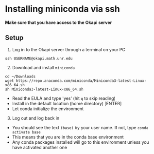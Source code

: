 # Installing miniconda via ssh

**Make sure that you have access to the Okapi server**

## Setup

1. Log in to the Okapi server through a terminal on your PC

```{bash}
ssh USERNAME@okapi.math.unr.edu
```

2. Download and install `miniconda`

```{bash}
cd ~/Downloads
wget https://repo.anaconda.com/miniconda/Miniconda3-latest-Linux-x86_64.sh
sh Miniconda3-latest-Linux-x86_64.sh
```

  - Read the EULA and type 'yes' (hit `q` to skip reading)
  - Install in the default location (home directory) [ENTER]
  - Let conda initialize the environment

3. Log out and log back in
  - You should see the text `(base)` by your user name. If not, type `conda activate base`
  - This means that you are in the conda base environment
  - Any conda packages installed will go to this environment unless you have activated another one
